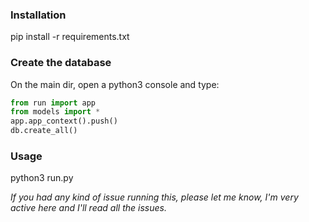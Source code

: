 ### Installation
pip install -r requirements.txt
### Create the database
On the main dir, open a python3 console and type:
```python
from run import app
from models import *
app.app_context().push()
db.create_all()
```

### Usage
python3 run.py

*If you had any kind of issue running this, please let me know, I'm very active here and I'll read all the issues.*
